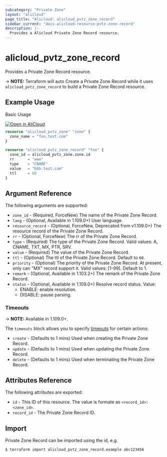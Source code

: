 ```yaml
---
subcategory: "Private Zone"
layout: "alicloud"
page_title: "Alicloud: alicloud_pvtz_zone_record"
sidebar_current: "docs-alicloud-resource-pvtz-zone-record"
description: |-
  Provides a Alicloud Private Zone Record resource.
---
```


# alicloud\_pvtz\_zone\_record

Provides a Private Zone Record resource.

-> **NOTE:** Terraform will auto Create a Private Zone Record while it uses `alicloud_pvtz_zone_record` to build a Private Zone Record resource.

## Example Usage

Basic Usage

<div style="display: block;margin-bottom: 40px;"><div class="oics-button" style="float: right;position: absolute;margin-bottom: 10px;">
  <a href="https://api.aliyun.com/api-tools/terraform?resource=alicloud_pvtz_zone_record&exampleId=b6ead031-6af1-72be-b9ee-f679cee4755801bc96f2&activeTab=example&spm=docs.r.pvtz_zone_record.0.b6ead0316a&intl_lang=EN_US" target="_blank">
    <img alt="Open in AliCloud" src="https://img.alicdn.com/imgextra/i1/O1CN01hjjqXv1uYUlY56FyX_!!6000000006049-55-tps-254-36.svg" style="max-height: 44px; max-width: 100%;">
  </a>
</div></div>

```terraform
resource "alicloud_pvtz_zone" "zone" {
  zone_name = "foo.test.com"
}

resource "alicloud_pvtz_zone_record" "foo" {
  zone_id = alicloud_pvtz_zone.zone.id
  rr      = "www"
  type    = "CNAME"
  value   = "bbb.test.com"
  ttl     = 60
}
```
## Argument Reference

The following arguments are supported:

* `zone_id` - (Required, ForceNew) The name of the Private Zone Record.
* `lang` - (Optional, Available in 1.109.0+) User language.
* `resource_record` - (Optional, ForceNew, Deprecated from v1.109.0+) The resource record of the Private Zone Record.
* `rr` - (Optional, ForceNew) The rr of the Private Zone Record.
* `type` - (Required) The type of the Private Zone Record. Valid values: A, CNAME, TXT, MX, PTR, SRV.
* `value` - (Required) The value of the Private Zone Record.
* `ttl` - (Optional) The ttl of the Private Zone Record. Default to `60`.
* `priority` - (Optional) The priority of the Private Zone Record. At present, only can "MX" record support it. Valid values: [1-99]. Default to 1.
* `remark` - (Optional, Available in 1.103.2+) The remark of the Private Zone Record.
* `status` - (Optional, Available in 1.109.0+) Resolve record status. Value:
    - ENABLE: enable resolution.
    - DISABLE: pause parsing.

### Timeouts

-> **NOTE:** Available in 1.109.0+.

The `timeouts` block allows you to specify [timeouts](https://www.terraform.io/docs/configuration-0-11/resources.html#timeouts) for certain actions:

* `create` - (Defaults to 1 mins) Used when creating the Private Zone Record.
* `update` - (Defaults to 1 mins) Used when updating the Private Zone Record.
* `delete` - (Defaults to 1 mins) Used when terminating the Private Zone Record. 

## Attributes Reference

The following attributes are exported:

* `id` - This ID of this resource. The value is formate as `<record_id>:<zone_id>`.
* `record_id` - The Private Zone Record ID.

## Import

Private Zone Record can be imported using the id, e.g.

```shell
$ terraform import alicloud_pvtz_zone_record.example abc123456
```

